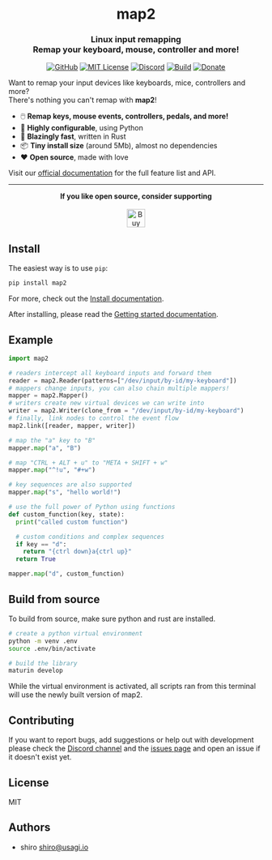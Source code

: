<div align="center">
  <h1>map2</h1>
  <h3>Linux input remapping<br />Remap your keyboard, mouse, controller and more!</h3>

  [![GitHub](https://img.shields.io/badge/GitHub-code-blue?logo=github)](https://github.com/shiro/map2)
  [![MIT License](https://img.shields.io/github/license/shiro/map2?color=43A047)](https://github.com/shiro/map2/blob/main/LICENSE)
  [![Discord](https://img.shields.io/discord/1178929723208896543?label=Discord&color=5E35B1&logo=discord&logoColor=ffffff)](https://discord.gg/brKgH43XQN)
  [![Build](https://img.shields.io/github/actions/workflow/status/shiro/map2/CI.yml?color=00897B)](https://github.com/shiro/map2/actions/workflows/CI.yml)
  [![Donate](https://img.shields.io/badge/Ko--Fi-donate-orange?logo=ko-fi&color=E53935)](https://ko-fi.com/C0C3RTCCI)
</div>

Want to remap your input devices like keyboards, mice, controllers and more?  
There's nothing you can't remap with **map2**!

- 🖱️ **Remap keys, mouse events, controllers, pedals, and more!**
- 🔧  **Highly configurable**, using Python
- 🚀 **Blazingly fast**, written in Rust
- 📦 **Tiny install size** (around 5Mb), almost no dependencies
- ❤️ **Open source**, made with love

Visit our [official documentation](https://shiro.github.io/map2/en/basics/introduction)
for the full feature list and API.

---

<div align="center">
    <b>If you like open source, consider supporting</b>
    <br/>
    <br/>
    <a href='https://ko-fi.com/C0C3RTCCI' target='_blank'><img height='36' style='border:0px;height:36px;' src='https://storage.ko-fi.com/cdn/kofi3.png?v=3' border='0' alt='Buy Me a Coffee at ko-fi.com' /></a>
</div>

## Install

The easiest way is to use `pip`:

```bash
pip install map2
```

For more, check out the [Install documentation](https://shiro.github.io/map2/en/basics/install/).

After installing, please read the
[Getting started documentation](https://shiro.github.io/map2/en/basics/getting-started).

## Example

```python
import map2

# readers intercept all keyboard inputs and forward them
reader = map2.Reader(patterns=["/dev/input/by-id/my-keyboard"])
# mappers change inputs, you can also chain multiple mappers!
mapper = map2.Mapper()
# writers create new virtual devices we can write into
writer = map2.Writer(clone_from = "/dev/input/by-id/my-keyboard")
# finally, link nodes to control the event flow
map2.link([reader, mapper, writer])

# map the "a" key to "B"
mapper.map("a", "B")

# map "CTRL + ALT + u" to "META + SHIFT + w"
mapper.map("^!u", "#+w")

# key sequences are also supported
mapper.map("s", "hello world!")

# use the full power of Python using functions
def custom_function(key, state):
  print("called custom function")

  # custom conditions and complex sequences
  if key == "d":
    return "{ctrl down}a{ctrl up}"
  return True

mapper.map("d", custom_function)
```

## Build from source

To build from source, make sure python and rust are installed.

```bash
# create a python virtual environment
python -m venv .env
source .env/bin/activate

# build the library
maturin develop
```

While the virtual environment is activated, all scripts ran from this terminal
will use the newly built version of map2.


## Contributing

If you want to report bugs, add suggestions or help out with development please
check the [Discord channel](https://discord.gg/brKgH43XQN) and the [issues page](https://github.com/shiro/map2/issues) and open an issue
if it doesn't exist yet.

## License

MIT

## Authors

- shiro <shiro@usagi.io>
